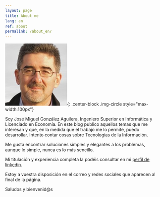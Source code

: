 ```yaml
---
layout: page
title: About me
lang: en
ref: about
permalink: /about_en/
---
```


![](/images/jmga.jpg){: .center-block .img-circle style="max-width:100px"}

Soy José Miguel González Aguilera, Ingeniero Superior en Informática y
Licenciado en Economía. En este blog publico aquellos temas
que me interesan y que, en la medida que el trabajo me lo permite, puedo
desarrollar. Intento contar cosas sobre Tecnologías de la Información.

Me gusta encontrar soluciones simples y elegantes a los problemas,
aunque lo simple, nunca es lo más sencillo.

Mi titulación y experiencia completa la podéis consultar en mi [perfil de
linkedin](http://es.linkedin.com/in/jose-miguel-gonzalez-aguilera-a727b010).

Estoy a vuestra disposición en el correo y redes sociales que aparecen
al final de la página.

Saludos y bienvenid@s

